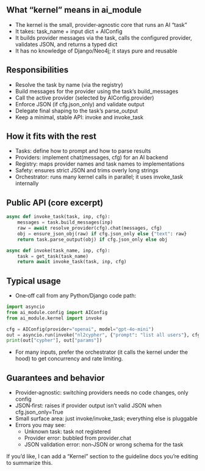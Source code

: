 ## What “kernel” means in ai_module

- The kernel is the small, provider‑agnostic core that runs an AI “task”
- It takes: task_name + input dict + AIConfig
- It builds provider messages via the task, calls the configured provider, validates JSON, and returns a typed dict
- It has no knowledge of Django/Neo4j; it stays pure and reusable

## Responsibilities

- Resolve the task by name (via the registry)
- Build messages for the provider using the task’s build_messages
- Call the active provider (selected by AIConfig.provider)
- Enforce JSON (if cfg.json_only) and validate output
- Delegate final shaping to the task’s parse_output
- Keep a minimal, stable API: invoke and invoke_task

## How it fits with the rest

- Tasks: define how to prompt and how to parse results
- Providers: implement chat(messages, cfg) for an AI backend
- Registry: maps provider names and task names to implementations
- Safety: ensures strict JSON and trims overly long strings
- Orchestrator: runs many kernel calls in parallel; it uses invoke_task internally

## Public API (core excerpt)

```python path=ai_module/kernel.py mode=EXCERPT
async def invoke_task(task, inp, cfg):
    messages = task.build_messages(inp)
    raw = await resolve_provider(cfg).chat(messages, cfg)
    obj = ensure_json_obj(raw) if cfg.json_only else {"text": raw}
    return task.parse_output(obj) if cfg.json_only else obj

async def invoke(task_name, inp, cfg):
    task = get_task(task_name)
    return await invoke_task(task, inp, cfg)
```

## Typical usage

- One‑off call from any Python/Django code path:

```python mode=EXCERPT
import asyncio
from ai_module.config import AIConfig
from ai_module.kernel import invoke

cfg = AIConfig(provider="openai", model="gpt-4o-mini")
out = asyncio.run(invoke("nl2cypher", {"prompt": "list all users"}, cfg))
print(out["cypher"], out["params"])
```

- For many inputs, prefer the orchestrator (it calls the kernel under the hood) to get concurrency and rate limiting.

## Guarantees and behavior

- Provider‑agnostic: switching providers needs no code changes, only config
- JSON‑first: raises if provider output isn’t valid JSON when cfg.json_only=True
- Small surface area: just invoke/invoke_task; everything else is pluggable
- Errors you may see:
  - Unknown task: task not registered
  - Provider error: bubbled from provider.chat
  - JSON validation error: non‑JSON or wrong schema for the task

If you’d like, I can add a “Kernel” section to the guideline docs you’re editing to summarize this.
